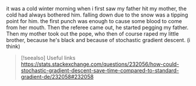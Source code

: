 it was a cold winter morning when i first saw my father hit my mother, the cold had always bothered him. falling down due to the snow was a tipping point for him. the first punch was enough to cause some blood to come from her mouth.
Then the referee came out, he started pegging my father.
Then my mother took out the pope, who then of course raped my little brother, because he's black and because of stochastic gradient descent. (i think)


> [!seealso] Useful links
> https://stats.stackexchange.com/questions/232056/how-could-stochastic-gradient-descent-save-time-compared-to-standard-gradient-de/232058#232058
